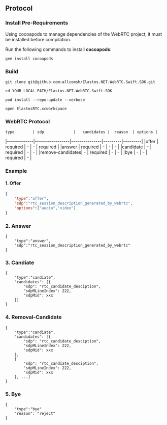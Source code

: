## Protocol

### Install Pre-Requirements
Using cocoapods to manage dependencies of the WebRTC project, it must be installed before compilation.

Run the following commands to install **cocoapods**:

```shell
gem install cocoapods
```

### Build
```
git clone git@github.com:allcomsh/Elastos.NET.WebRTC.Swift.SDK.git

cd YOUR_LOCAL_PATH/Elastos.NET.WebRTC.Swift.SDK

pod install --repo-update --verbose

open ElastosRTC.xcworkspace

```

### WebRTC Protocol

	type		| sdp             |   candidates |  reason  | options |
|-------------|-----------------|---------------|---------|---------|
|offer			| required		| - | - | required |
|answer		| required		| - | - | - |
|candidate	| - 				| required | - | - |
|remove-candidates| - 			| required | - | - |
|bye 			| - 				| - | required | - |

### Example
#### 1. Offer

```json
{
	"type":"offer",
	"sdp":"rtc_session_description_generated_by_webrtc",
	"options":["audio","video"]
}
```
### 2. Answer
```
{
	"type":"answer",
	"sdp":"rtc_session_description_generated_by_webrtc"
}
```
### 3. Candiate

```
{
	"type":"candiate",
	"candidates": [{
		"sdp": "rtc_candidate_desciption",
		"sdpMLineIndex": 222,
		"sdpMid": xxx
	}]
}
```
### 4. Removal-Candidate

```
{
	"type":"candiate",
	"candidates": [{
		"sdp": "rtc_candidate_desciption",
		"sdpMLineIndex": 222,
		"sdpMid": xxx
	}, 
	{
		"sdp": "rtc_candiate_desciption",
		"sdpMLineIndex": 222,
		"sdpMid": xxx
	}, ...]
}
```
### 5. Bye

```
{
	"type":"bye"
	"reason": "reject"
}
```
